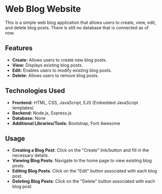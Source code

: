 # Web Blog Website

This is a simple web blog application that allows users to create, view, edit, and delete blog posts. There is still no database that is connected as of now.

## Features

- **Create:** Allows users to create new blog posts.
- **View:** Displays existing blog posts.
- **Edit:** Enables users to modify existing blog posts.
- **Delete:** Allows users to remove blog posts.

## Technologies Used

- **Frontend:** HTML, CSS, JavaScript, EJS (Embedded JavaScript templates)
- **Backend:** Node.js, Express.js
- **Database:** None
- **Additional Libraries/Tools:** Bootstrap, Font Awesome

## Usage
- **Creating a Blog Post**: Click on the "Create" link/button and fill in the necessary details.
- **Viewing Blog Posts**: Navigate to the home page to view existing blog posts.
- **Editing Blog Posts**: Click on the "Edit" button associated with each blog post.
- **Deleting Blog Posts**: Click on the "Delete" button associated with each blog post.
